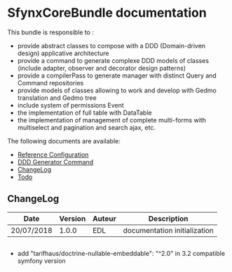 # SfynxCoreBundle documentation

This bundle is responsible to :
* provide abstract classes to compose with a DDD (Domain-driven design) applicative architecture
* provide a command to generate complexe DDD models of classes (include adapter, observer and decorator design patterns)
* provide a compilerPass to generate manager with distinct Query and Command repositories
* provide models of classes allowing to work and develop with Gedmo translation and Gedmo tree
* include system of permissions Event
* the implementation of full table with DataTable
* the implementation of management of complete multi-forms with multiselect and pagination and search ajax, etc.

The following documents are available:

- [Reference Configuration](configuration_reference.md)
- [DDD Generator Command](command_generator.md)
- [ChangeLog](#changelog)
- [Todo](#todo)

## ChangeLog

| Date | Version | Auteur | Description |
| ------ | ----------- | ---- | ----------- |
| 20/07/2018   | 1.0.0 | EDL | documentation initialization|

##
- add "tarifhaus/doctrine-nullable-embeddable": "^2.0" in 3.2 compatible symfony version
